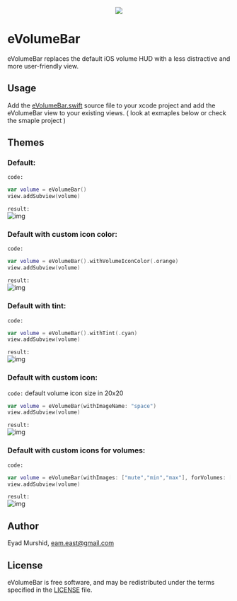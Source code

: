 <p align="center"> 
<img src="https://i.imgur.com/4MboCXF.png">
</p>

# eVolumeBar
eVolumeBar replaces the default iOS volume HUD with a less distractive and more user-friendly view.

## Usage
Add the [eVolumeBar.swift](https://github.com/EMUR/eVolumeBar/blob/master/Source/eVolumeBar.swift) source file to your xcode project and add the eVolumeBar view to your existing views. ( look at exmaples below or check the smaple project )

## Themes

### Default:
`code:`
```swift
var volume = eVolumeBar()
view.addSubview(volume)
```
`result:`<br />
![img](https://i.imgur.com/ZGIwgRE.gif)

### Default with custom icon color:
`code:`
```swift
var volume = eVolumeBar().withVolumeIconColor(.orange)
view.addSubview(volume)
```
`result:`<br />
![img](https://i.imgur.com/zfGD0SA.gif)

### Default with tint:
`code:`
```swift
var volume = eVolumeBar().withTint(.cyan)
view.addSubview(volume)
```
`result:`<br />
![img](https://i.imgur.com/ENTEgQA.gif)


### Default with custom icon:
`code:`
default volume icon size in 20x20
```swift
var volume = eVolumeBar(withImageName: "space")
view.addSubview(volume)
```
`result:`<br />
![img](https://i.imgur.com/GRwifnC.gif)

### Default with custom icons for volumes:
`code:`
```swift
var volume = eVolumeBar(withImages: ["mute","min","max"], forVolumes: [0.0,0.5,1.0])
view.addSubview(volume)
```
`result:`<br />
![img](https://i.imgur.com/eMYSlNt.gif)



## Author
Eyad Murshid, eam.east@gmail.com

## License
eVolumeBar is free software, and may be redistributed under the terms specified in the [LICENSE](https://github.com/EMUR/eVolumeBar/blob/master/LICENSE) file.
